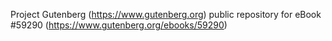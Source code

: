 Project Gutenberg (https://www.gutenberg.org) public repository for
eBook #59290 (https://www.gutenberg.org/ebooks/59290)
